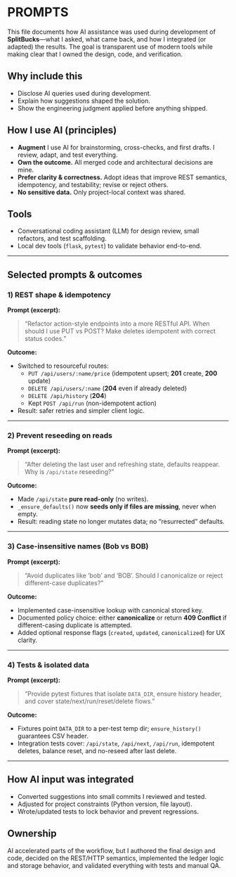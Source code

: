 # PROMPTS

This file documents how AI assistance was used during development of **SplitBucks**—what I asked, what came back, and how I integrated (or adapted) the results. The goal is transparent use of modern tools while making clear that I owned the design, code, and verification.

## Why include this
- Disclose AI queries used during development.
- Explain how suggestions shaped the solution.
- Show the engineering judgment applied before anything shipped.

## How I use AI (principles)
- **Augment** I use AI for brainstorming, cross-checks, and first drafts. I review, adapt, and test everything.
- **Own the outcome.** All merged code and architectural decisions are mine.
- **Prefer clarity & correctness.** Adopt ideas that improve REST semantics, idempotency, and testability; revise or reject others.
- **No sensitive data.** Only project-local context was shared.

## Tools
- Conversational coding assistant (LLM) for design review, small refactors, and test scaffolding.
- Local dev tools (`flask`, `pytest`) to validate behavior end-to-end.

---

## Selected prompts & outcomes

### 1) REST shape & idempotency
**Prompt (excerpt):**  
> “Refactor action-style endpoints into a more RESTful API. When should I use PUT vs POST? Make deletes idempotent with correct status codes.”

**Outcome:**  
- Switched to resourceful routes:  
  - `PUT /api/users/:name/price` (idempotent upsert; **201** create, **200** update)  
  - `DELETE /api/users/:name` (**204** even if already deleted)  
  - `DELETE /api/history` (**204**)  
  - Kept `POST /api/run` (non-idempotent action)  
- Result: safer retries and simpler client logic.

---

### 2) Prevent reseeding on reads
**Prompt (excerpt):**  
> “After deleting the last user and refreshing state, defaults reappear. Why is `/api/state` reseeding?”

**Outcome:**  
- Made `/api/state` **pure read-only** (no writes).  
- `_ensure_defaults()` now **seeds only if files are missing**, never when empty.  
- Result: reading state no longer mutates data; no “resurrected” defaults.

---

### 3) Case-insensitive names (Bob vs BOB)
**Prompt (excerpt):**  
> “Avoid duplicates like ‘bob’ and ‘BOB’. Should I canonicalize or reject different-case duplicates?”

**Outcome:**  
- Implemented case-insensitive lookup with canonical stored key.  
- Documented policy choice: either **canonicalize** or return **409 Conflict** if different-casing duplicate is attempted.  
- Added optional response flags (`created`, `updated`, `canonicalized`) for UX clarity.

---

### 4) Tests & isolated data
**Prompt (excerpt):**  
> “Provide pytest fixtures that isolate `DATA_DIR`, ensure history header, and cover state/next/run/reset/delete flows.”

**Outcome:**  
- Fixtures point `DATA_DIR` to a per-test temp dir; `ensure_history()` guarantees CSV header.  
- Integration tests cover: `/api/state`, `/api/next`, `/api/run`, idempotent deletes, balance reset, and no-reseed after last delete.

---


## How AI input was integrated
- Converted suggestions into small commits I reviewed and tested.
- Adjusted for project constraints (Python version, file layout).
- Wrote/updated tests to lock behavior and prevent regressions.

## Ownership
AI accelerated parts of the workflow, but I authored the final design and code, decided on the REST/HTTP semantics, implemented the ledger logic and storage behavior, and validated everything with tests and manual QA.

